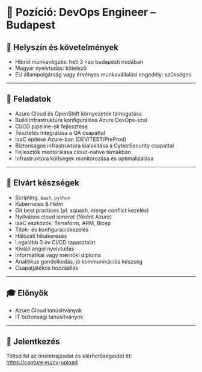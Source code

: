 # 🚀 Pozíció: DevOps Engineer – Budapest

## 📍 Helyszín és követelmények
- Hibrid munkavégzés: heti 3 nap budapesti irodában  
- Magyar nyelvtudás: kötelező  
- EU állampolgárság vagy érvényes munkavállalási engedély: szükséges  

---

## 🧭 Feladatok
- Azure Cloud és OpenShift környezetek támogatása  
- Build infrastruktúra konfigurálása Azure DevOps-szal  
- CI/CD pipeline-ok fejlesztése  
- Tesztelés integrálása a QA csapattal  
- IaaC építése Azure-ban (DEV/TEST/PreProd)  
- Biztonságos infrastruktúra kialakítása a CyberSecurity csapattal  
- Fejlesztők mentorálása cloud-native témákban  
- Infrastruktúra költségek monitorozása és optimalizálása  

---

## 🧠 Elvárt készségek
- Scripting: `bash`, `python`  
- Kubernetes & Helm  
- Git best practices (pl. squash, merge conflict kezelés)  
- Nyilvános cloud ismeret (főként Azure)  
- IaaC eszközök: Terraform, ARM, Bicep  
- Titok- és konfigurációkezelés  
- Hálózati hibakeresés  
- Legalább 3 év CI/CD tapasztalat  
- Kiváló angol nyelvtudás  
- Informatikai vagy mérnöki diploma  
- Analitikus gondolkodás, jó kommunikációs készség  
- Csapatjátékos hozzáállás  

---

## 🎓 Előnyök
- Azure Cloud tanúsítványok  
- IT biztonsági tanúsítványok  

---

## 📧 Jelentkezés
Töltsd fel az önéletrajzodat és elérhetőségeidet itt:  
https://capture.eu/cv-upload 
